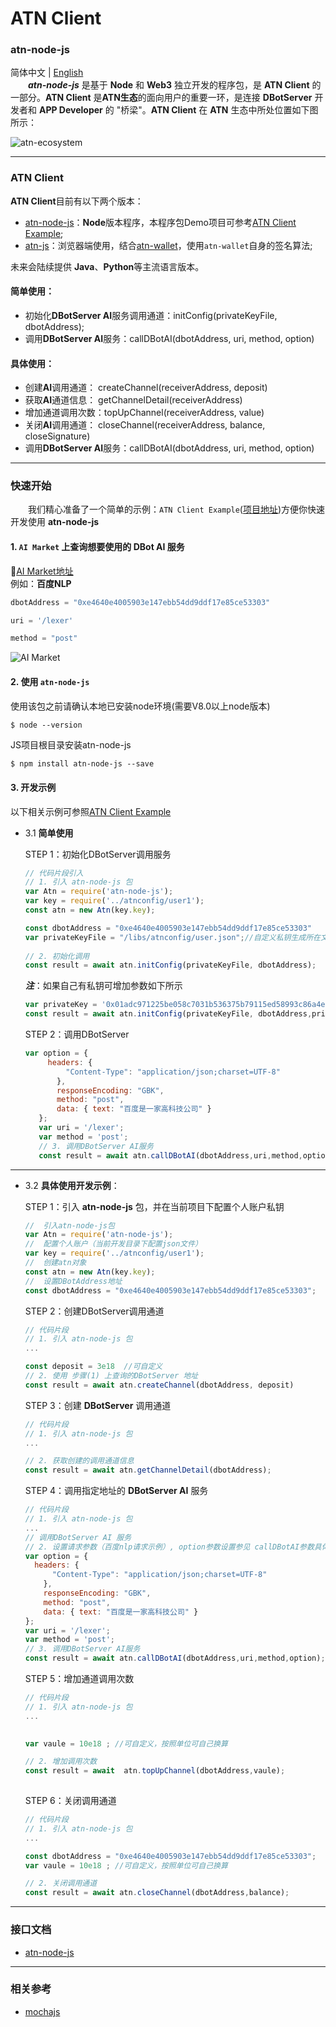 # ATN Client 
### atn-node-js 
 简体中文 | [English](README.us-EN.md)   
 &emsp;&emsp;***atn-node-js*** 是基于 **Node** 和 **Web3** 独立开发的程序包，是 **ATN Client** 的一部分。**ATN Client** 是**ATN生态**的面向用户的重要一环，是连接 **DBotServer** 开发者和 **APP Developer** 的 "桥梁"。**ATN Client** 在 **ATN** 生态中所处位置如下图所示：

![atn-ecosystem](http://p5vswdxl9.bkt.clouddn.com/ATN%20ecosystem.png "ATN生态")

---

### ATN Client

**ATN Client**目前有以下两个版本：  
   - [atn-node-js](https://github.com/ATNIO/atn-node-js)：**Node**版本程序，本程序包Demo项目可参考[ATN Client Example](https://github.com/ATNIO/atn-client-example/tree/alpha#%E8%B0%83%E8%AF%95);  
   - [atn-js](https://github.com/ATNIO/atn-js)：浏览器端使用，结合[atn-wallet](https://github.com/ATNIO/atn-wallet)，使用`atn-wallet`自身的签名算法;
     
 未来会陆续提供 **Java**、**Python**等主流语言版本。

#### 简单使用：
-  初始化**DBotServer AI**服务调用通道：initConfig(privateKeyFile, dbotAddress);     
-  调用**DBotServer AI**服务：callDBotAI(dbotAddress, uri, method, option)

#### 具体使用：
-  创建**AI**调用通道： createChannel(receiverAddress, deposit)
-  获取**AI**通道信息： getChannelDetail(receiverAddress)
-  增加通道调用次数：topUpChannel(receiverAddress, value)
-  关闭**AI**调用通道： closeChannel(receiverAddress, balance, closeSignature)
-  调用**DBotServer AI**服务：callDBotAI(dbotAddress, uri, method, option)


----

### 快速开始   
&emsp;&emsp;我们精心准备了一个简单的示例：`ATN Client Example`([项目地址](https://github.com/ATNIO/atn-client-example))方便你快速开发使用 **atn-node-js**
 
#### 1. `AI Market` 上查询想要使用的 DBot AI 服务 
   🔗[AI Market地址](https://market-test.atnio.net)  
   例如：**百度NLP**
   ```javascript
   dbotAddress = "0xe4640e4005903e147ebb54dd9ddf17e85ce53303"
   ``` 
   ```javascript
   uri = '/lexer'
   ```
   ```javascript
   method = "post"
   ```
   ![AI Market](http://p5vswdxl9.bkt.clouddn.com/AI_market_ui.png "AI Market UI")	
   
#### 2. 使用 `atn-node-js`  
   使用该包之前请确认本地已安装node环境(需要V8.0以上node版本)
   ```
   $ node --version 
   ```
   JS项目根目录安装atn-node-js
   ```markdown
   $ npm install atn-node-js --save
   ```
 


#### 3. 开发示例  
以下相关示例可参照[ATN Client Example](https://github.com/ATNIO/atn-client-example)

 - 3.1 **简单使用**   
  
   STEP 1：初始化DBotServer调用服务
   ```javascript
   // 代码片段引入
   // 1. 引入 atn-node-js 包
   var Atn = require('atn-node-js');
   var key = require('../atnconfig/user1');
   const atn = new Atn(key.key);
   
   const dbotAddress = "0xe4640e4005903e147ebb54dd9ddf17e85ce53303"
   var privateKeyFile = "/libs/atnconfig/user.json";//自定义私钥生成所在文件(包含目录)
  
   // 2. 初始化调用
   const result = await atn.initConfig(privateKeyFile, dbotAddress);
   
   ```
   ***注***：如果自己有私钥可增加参数如下所示
   ```javascript
   var privateKey = '0x01adc971225be058c7031b536375b79115ed58993c86a4ec4288f36fc9eb51b7'; 
   const result = await atn.initConfig(privateKeyFile, dbotAddress,privateKey);
   ```
   
   STEP 2：调用DBotServer
   ```javascript
   var option = {
        headers: {
            "Content-Type": "application/json;charset=UTF-8"
          },
          responseEncoding: "GBK",
          method: "post",
          data: { text: "百度是一家高科技公司" }
      };
      var uri = '/lexer';
      var method = 'post';
      // 3. 调用DBotServer AI服务
      const result = await atn.callDBotAI(dbotAddress,uri,method,option);
   ```
  
  
  ---
 - 3.2 **具体使用开发示例**：  
 
   STEP 1：引入 **atn-node-js** 包，并在当前项目下配置个人账户私钥
   
   ```js
   //  引入atn-node-js包
   var Atn = require('atn-node-js');
   //  配置个人账户（当前开发目录下配置json文件）
   var key = require('../atnconfig/user1');
   //  创建atn对象   
   const atn = new Atn(key.key);
   //  设置DBotAddress地址
   const dbotAddress = "0xe4640e4005903e147ebb54dd9ddf17e85ce53303";
   ```
 
   STEP 2：创建DBotServer调用通道
   
   ```js
   // 代码片段  
   // 1. 引入 atn-node-js 包
   ...

   const deposit = 3e18  //可自定义
   // 2. 使用 步骤(1) 上查询的DBotServer 地址
   const result = await atn.createChannel(dbotAddress, deposit)
   ```  
   
   STEP 3：创建 **DBotServer** 调用通道
   
   ```js
   // 代码片段  
   // 1. 引入 atn-node-js 包
   ...
   
   // 2. 获取创建的调用通道信息
   const result = await atn.getChannelDetail(dbotAddress);
   ``` 
   
   STEP 4：调用指定地址的 **DBotServer AI** 服务
   
   ```js
   // 代码片段
   // 1. 引入 atn-node-js 包
   ...
   // 调用DBotServer AI 服务
   // 2. 设置请求参数（百度nlp请求示例）, option参数设置参见 callDBotAI参数具体详情
   var option = {
     headers: {
         "Content-Type": "application/json;charset=UTF-8"
       },
       responseEncoding: "GBK",
       method: "post",
       data: { text: "百度是一家高科技公司" }
   };
   var uri = '/lexer';
   var method = 'post';
   // 3. 调用DBotServer AI服务
   const result = await atn.callDBotAI(dbotAddress,uri,method,option);
   
   ```
     
   STEP 5：增加通道调用次数
   
   ```js
   // 代码片段
   // 1. 引入 atn-node-js 包
   ... 

  
   var vaule = 10e18 ; //可自定义，按照单位可自己换算

   // 2. 增加调用次数
   const result = await  atn.topUpChannel(dbotAddress,vaule);
  
   ```
   
   STEP 6：关闭调用通道
   
   ```js
   // 代码片段
   // 1. 引入 atn-node-js 包
   ...

   const dbotAddress = "0xe4640e4005903e147ebb54dd9ddf17e85ce53303";
   var vaule = 10e18 ; //可自定义，按照单位可自己换算
   
   // 2. 关闭调用通道
   const result = await atn.closeChannel(dbotAddress,balance);
   ```


----   


### 接口文档
* [atn-node-js](https://atnio.github.io/atn-js/classes/_atn_.atn.html)  


----

### 相关参考
* [mochajs](https://mochajs.org/#more-information)
